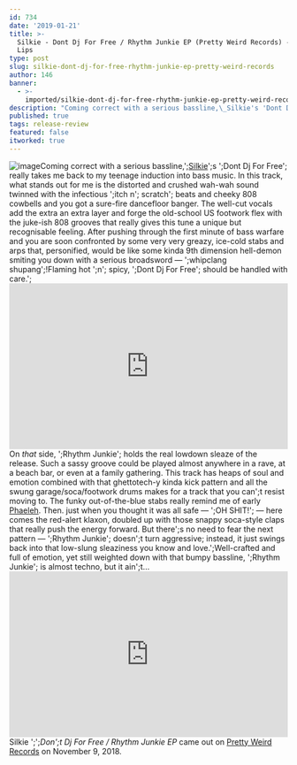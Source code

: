 ```yaml
---
id: 734
date: '2019-01-21'
title: >-
  Silkie - Dont Dj For Free / Rhythm Junkie EP (Pretty Weird Records) - Loose
  Lips
type: post
slug: silkie-dont-dj-for-free-rhythm-junkie-ep-pretty-weird-records
author: 146
banner:
  - >-
    imported/silkie-dont-dj-for-free-rhythm-junkie-ep-pretty-weird-records/image734.jpeg
description: "Coming correct with a serious bassline,\_Silkie's 'Dont Dj For Free' really takes me back to my teenage induction into bass music. In this track, what stands out for me is the distorted and crushed wah-wah sound twinned with the infectious 'itch n' scratch' beats and cheeky 808 cowbells and you got a sure-fire dancefloor banger. [...]Read More..."
published: true
tags: release-review
featured: false
itworked: true
---
```

![image](../imported/silkie-dont-dj-for-free-rhythm-junkie-ep-pretty-weird-records/image734.jpeg)Coming correct with a serious bassline,';[Silkie](https://www.residentadvisor.net/dj/silkie)';s ';Dont Dj For Free'; really takes me back to my teenage induction into bass music. In this track, what stands out for me is the distorted and crushed wah-wah sound twinned with the infectious ';itch n'; scratch'; beats and cheeky 808 cowbells and you got a sure-fire dancefloor banger. The well-cut vocals add the extra an extra layer and forge the old-school US footwork flex with the juke-ish 808 grooves that really gives this tune a unique but recognisable feeling. After pushing through the first minute of bass warfare and you are soon confronted by some very very greazy, ice-cold stabs and arps that, personified, would be like some kinda 9th dimension hell-demon smiting you down with a serious broadsword — ';whipclang shupang';!Flaming hot ';n'; spicy, ';Dont Dj For Free'; should be handled with care.';<iframe width='100%' height='300' scrolling='no' frameborder='no' allow='autoplay' src='https://w.soundcloud.com/player/?url=https%3A//api.soundcloud.com/tracks/525720132&color=%23ff5500&auto_play=false&hide_related=false&show_comments=true&show_user=true&show_reposts=false&show_teaser=true'></iframe>  
On _that_ side, ';Rhythm Junkie'; holds the real lowdown sleaze of the release. Such a sassy groove could be played almost anywhere in a rave, at a beach bar, or even at a family gathering. This track has heaps of soul and emotion combined with that ghettotech-y kinda kick pattern and all the swung garage/soca/footwork drums makes for a track that you can';t resist moving to. The funky out-of-the-blue stabs really remind me of early [Phaeleh](https://soundcloud.com/phaeleh). Then. just when you thought it was all safe — ';OH SHIT!'; — here comes the red-alert klaxon, doubled up with those snappy soca-style claps that really push the energy forward. But there';s no need to fear the next pattern — ';Rhythm Junkie'; doesn';t turn aggressive; instead, it just swings back into that low-slung sleaziness you know and love.';Well-crafted and full of emotion, yet still weighted down with that bumpy bassline, ';Rhythm Junkie'; is almost techno, but it ain';t…<iframe width='100%' height='300' scrolling='no' frameborder='no' allow='autoplay' src='https://w.soundcloud.com/player/?url=https%3A//api.soundcloud.com/tracks/522691614&color=%23ff5500&auto_play=false&hide_related=false&show_comments=true&show_user=true&show_reposts=false&show_teaser=true'></iframe>Silkie ';';_Don';t Dj For Free / Rhythm Junkie EP_ came out on [Pretty Weird Records](https://soundcloud.com/prettyweirdrecords) on November 9, 2018.